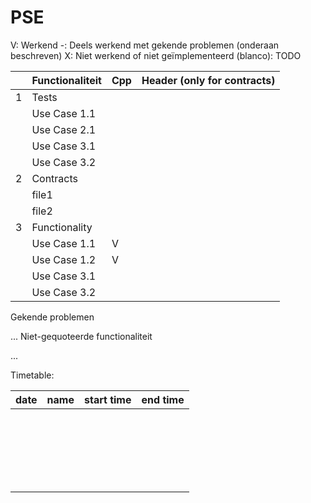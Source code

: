 # PSE

V: Werkend
-: Deels werkend met gekende problemen (onderaan beschreven)
X: Niet werkend of niet geïmplementeerd
(blanco): TODO


|   | Functionaliteit | Cpp | Header (only for contracts) |
|---|-----------------|-----|-----------------------------|
| 1 | Tests           |     |                             |
|   | Use Case 1.1    |     |                             |
|   | Use Case 2.1    |     |                             |
|   | Use Case 3.1    |     |                             |
|   | Use Case 3.2    |     |                             |
| 2 | Contracts       |     |                             |
|   | file1           |     |                             |
|   | file2           |     |                             |
| 3 | Functionality   |     |                             |
|   | Use Case 1.1    | V   |                             |
|   | Use Case 1.2    | V   |                             |
|   | Use Case 3.1    |     |                             |
|   | Use Case 3.2    |     |                             |

Gekende problemen

...
Niet-gequoteerde functionaliteit

...


Timetable:

| date | name | start time | end time |
|------|------|------------|----------|
|      |      |            |          |
|      |      |            |          |
|      |      |            |          |
|      |      |            |          |
|      |      |            |          |
|      |      |            |          |
|      |      |            |          |
|      |      |            |          |
|      |      |            |          |
|      |      |            |          |
|      |      |            |          |
|      |      |            |          |
|      |      |            |          |
|      |      |            |          |
|      |      |            |          |
|      |      |            |          |
|      |      |            |          |
|      |      |            |          |
|      |      |            |          |
|      |      |            |          |
|      |      |            |          |
|      |      |            |          |
